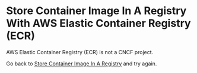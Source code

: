# Store Container Image In A Registry With AWS Elastic Container Registry (ECR)

AWS Elastic Container Registry (ECR) is not a CNCF project.

Go back to [Store Container Image In A Registry](story.md) and try again.
